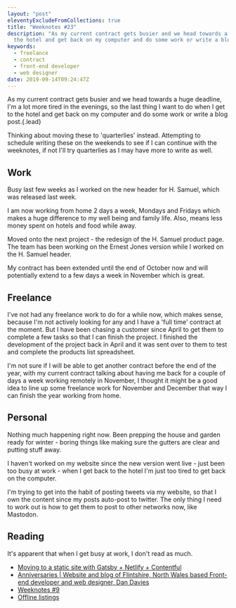 ```yaml
---
layout: "post"
eleventyExcludeFromCollections: true
title: "Weeknotes #23"
description: "As my current contract gets busier and we head towards a huge deadline, I'm a lot more tired in the evenings, so the last thing I want to do when I get to
  the hotel and get back on my computer and do some work or write a blog post."
keywords:
  - freelance
  - contract
  - front-end developer
  - web designer
date: 2019-09-14T09:24:47Z
---
```

As my current contract gets busier and we head towards a huge deadline, I'm a lot more tired in the evenings, so the last thing I want to do when I get to the hotel and get back on my computer and do some work or write a blog post.{.lead}

Thinking about moving these to 'quarterlies' instead. Attempting to schedule writing these on the weekends to see if I can continue with the weeknotes, if not I'll try quarterlies as I may have more to write as well.

## Work
Busy last few weeks as I worked on the new header for H. Samuel, which was released last week.

I am now working from home 2 days a week, Mondays and Fridays which makes a huge difference to my well being and family life. Also, means less money spent on hotels and food while away.

Moved onto the next project - the redesign of the H. Samuel product page. The team has been working on the Ernest Jones version while I worked on the H. Samuel header.

My contract has been extended until the end of October now and will potentially extend to a few days a week in November which is great.


## Freelance
I've not had any freelance work to do for a while now, which makes sense, because I'm not actively looking for any and I have a 'full time' contract at the moment. But I have been chasing a customer since April to get them to complete a few tasks so that I can finish the project. I finished the development of the project back in April and it was sent over to them to test and complete the products list spreadsheet.

I'm not sure if I will be able to get another contract before the end of the year, with my current contract talking about having me back for a couple of days a week working remotely in November, I thought it might be a good idea to line up some freelance work for November and December that way I can finish the year working from home.


## Personal
Nothing much happening right now. Been prepping the house and garden ready for winter - boring things like making sure the gutters are clear and putting stuff away.

I haven't worked on my website since the new version went live - just been too busy at work - when I get back to the hotel I'm just too tired to get back on the computer.

I'm trying to get into the habit of posting tweets via my website, so that I own the content since my posts auto-post to twitter. The only thing I need to work out is how to get them to post to other networks now, like Mastodon.


## Reading
It's apparent that when I get busy at work, I don't read as much.

- [Moving to a static site with Gatsby + Netlify + Contentful](https://medium.com/@erkkapynnonen/making-a-static-website-with-gatsby-contentful-and-netlify-c7372798fda "Moving to a static site with Gatsby + Netlify + Contentful")
- [Anniversaries | Website and blog of Flintshire, North Wales based Front-end developer and web designer, Dan Davies](https://www.dan-davies.co.uk/anniversaries "Anniversaries | Website and blog of Flintshire, North Wales based Front-end developer and web designer, Dan Davies")
- [Weeknotes #9](https://daverupert.com/2019/09/weeknotes-9/ "Weeknotes #9")
- [Offline listings](https://remysharp.com/2019/09/05/offline-listings "Offline listings")
